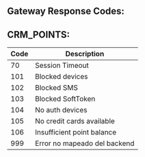 ## **Gateway Response Codes:**

## **CRM_POINTS:**

| Code | Description |
| ------------ | ------------ |
| 70   | Session Timeout |
| 101 | Blocked devices |
| 102 | Blocked SMS  |
| 103 | Blocked SoftToken |
| 104 | No auth devices |
| 105 | No credit cards available |
| 106 | Insufficient point balance |
| 999 | Error no mapeado del backend |
